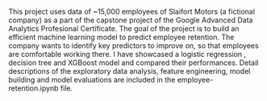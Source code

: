 This project uses data of ~15,000 employees of Slaifort Motors (a fictional company) as a part of the capstone project of the Google Advanced Data Analytics Profesional Certificate. 
The goal of the project is to build an efficient machine learning model to predict employee retention. The company wants to identify key predictors to improve on, so that employees are comfortable working there.
I have showcased a logistic regression , decision tree and XGBoost model and compared their performances. Detail descriptions of the exploratory data analysis, feature engineering, model building and model evaluations are included in the employee-retention.ipynb file.
